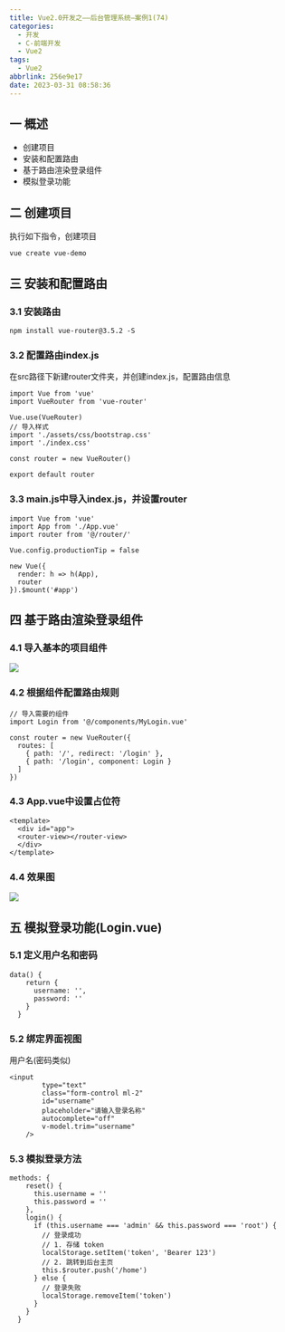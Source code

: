 ```yaml
---
title: Vue2.0开发之——后台管理系统—案例1(74)
categories:
  - 开发
  - C-前端开发
  - Vue2
tags:
  - Vue2
abbrlink: 256e9e17
date: 2023-03-31 08:58:36
---
```

## 一 概述

* 创建项目
* 安装和配置路由
* 基于路由渲染登录组件
* 模拟登录功能

<!--more-->

## 二 创建项目

执行如下指令，创建项目

```
vue create vue-demo
```

## 三 安装和配置路由

### 3.1 安装路由

```
npm install vue-router@3.5.2 -S
```

### 3.2 配置路由index.js

在src路径下新建router文件夹，并创建index.js，配置路由信息

```
import Vue from 'vue'
import VueRouter from 'vue-router'

Vue.use(VueRouter)
// 导入样式
import './assets/css/bootstrap.css'
import './index.css'

const router = new VueRouter()

export default router
```

### 3.3 main.js中导入index.js，并设置router

```
import Vue from 'vue'
import App from './App.vue'
import router from '@/router/'

Vue.config.productionTip = false

new Vue({
  render: h => h(App),
  router
}).$mount('#app')

```

## 四 基于路由渲染登录组件

### 4.1 导入基本的项目组件

![][1]

### 4.2 根据组件配置路由规则

```
// 导入需要的组件
import Login from '@/components/MyLogin.vue'

const router = new VueRouter({
  routes: [
    { path: '/', redirect: '/login' },
    { path: '/login', component: Login }
  ]
})
```

### 4.3 App.vue中设置占位符

```
<template>
  <div id="app">
  <router-view></router-view>
  </div>
</template>
```

### 4.4 效果图
![][2]

## 五 模拟登录功能(Login.vue)

### 5.1 定义用户名和密码

```
data() {
    return {
      username: '',
      password: ''
    }
  }
```

### 5.2 绑定界面视图

用户名(密码类似)

```
<input
        type="text"
        class="form-control ml-2"
        id="username"
        placeholder="请输入登录名称"
        autocomplete="off"
        v-model.trim="username"
    />
```

### 5.3 模拟登录方法

```
methods: {
    reset() {
      this.username = ''
      this.password = ''
    },
    login() {
      if (this.username === 'admin' && this.password === 'root') {
        // 登录成功
        // 1. 存储 token
        localStorage.setItem('token', 'Bearer 123')
        // 2. 跳转到后台主页
        this.$router.push('/home')
      } else {
        // 登录失败
        localStorage.removeItem('token')
      }
    }
  }
```



[1]:https://raw.githubusercontent.com/PGzxc/CDN/master/blog-vue/vue2.0-74-service-manager-component-import.png
[2]:https://raw.githubusercontent.com/PGzxc/CDN/master/blog-vue/vue2.0-74-service-manager-component-login.png
